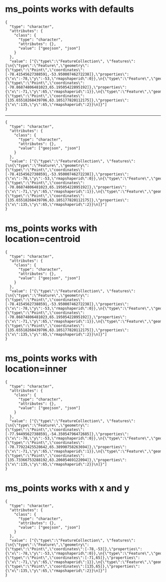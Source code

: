 # ms_points works with defaults

    {
      "type": "character",
      "attributes": {
        "class": {
          "type": "character",
          "attributes": {},
          "value": ["geojson", "json"]
        }
      },
      "value": ["{\"type\":\"FeatureCollection\", \"features\": [\n{\"type\":\"Feature\",\"geometry\":{\"type\":\"Point\",\"coordinates\":[-78.41545627388591,-53.95000746272238]},\"properties\":{\"x\":-78,\"y\":-53,\"rmapshaperid\":0}},\n{\"type\":\"Feature\",\"geometry\":{\"type\":\"Point\",\"coordinates\":[-70.86874806481023,65.19505422895192]},\"properties\":{\"x\":-71,\"y\":65,\"rmapshaperid\":1}},\n{\"type\":\"Feature\",\"geometry\":{\"type\":\"Point\",\"coordinates\":[135.65518268439706,63.105177820112175]},\"properties\":{\"x\":135,\"y\":65,\"rmapshaperid\":2}}\n]}"]
    }

---

    {
      "type": "character",
      "attributes": {
        "class": {
          "type": "character",
          "attributes": {},
          "value": ["geojson", "json"]
        }
      },
      "value": ["{\"type\":\"FeatureCollection\", \"features\": [\n{\"type\":\"Feature\",\"geometry\":{\"type\":\"Point\",\"coordinates\":[-78.41545627388591,-53.95000746272238]},\"properties\":{\"x\":-78,\"y\":-53,\"rmapshaperid\":0}},\n{\"type\":\"Feature\",\"geometry\":{\"type\":\"Point\",\"coordinates\":[-70.86874806481023,65.19505422895192]},\"properties\":{\"x\":-71,\"y\":65,\"rmapshaperid\":1}},\n{\"type\":\"Feature\",\"geometry\":{\"type\":\"Point\",\"coordinates\":[135.65518268439706,63.105177820112175]},\"properties\":{\"x\":135,\"y\":65,\"rmapshaperid\":2}}\n]}"]
    }

# ms_points works with location=centroid

    {
      "type": "character",
      "attributes": {
        "class": {
          "type": "character",
          "attributes": {},
          "value": ["geojson", "json"]
        }
      },
      "value": ["{\"type\":\"FeatureCollection\", \"features\": [\n{\"type\":\"Feature\",\"geometry\":{\"type\":\"Point\",\"coordinates\":[-78.41545627388591,-53.95000746272238]},\"properties\":{\"x\":-78,\"y\":-53,\"rmapshaperid\":0}},\n{\"type\":\"Feature\",\"geometry\":{\"type\":\"Point\",\"coordinates\":[-70.86874806481023,65.19505422895192]},\"properties\":{\"x\":-71,\"y\":65,\"rmapshaperid\":1}},\n{\"type\":\"Feature\",\"geometry\":{\"type\":\"Point\",\"coordinates\":[135.65518268439706,63.105177820112175]},\"properties\":{\"x\":135,\"y\":65,\"rmapshaperid\":2}}\n]}"]
    }

# ms_points works with location=inner

    {
      "type": "character",
      "attributes": {
        "class": {
          "type": "character",
          "attributes": {},
          "value": ["geojson", "json"]
        }
      },
      "value": ["{\"type\":\"FeatureCollection\", \"features\": [\n{\"type\":\"Feature\",\"geometry\":{\"type\":\"Point\",\"coordinates\":[-77.94495627388591,-54.35054796472685]},\"properties\":{\"x\":-78,\"y\":-53,\"rmapshaperid\":0}},\n{\"type\":\"Feature\",\"geometry\":{\"type\":\"Point\",\"coordinates\":[-70.77922425528642,65.38990758263694]},\"properties\":{\"x\":-71,\"y\":65,\"rmapshaperid\":1}},\n{\"type\":\"Feature\",\"geometry\":{\"type\":\"Point\",\"coordinates\":[135.73366753288192,63.20605469122094]},\"properties\":{\"x\":135,\"y\":65,\"rmapshaperid\":2}}\n]}"]
    }

# ms_points works with x and y

    {
      "type": "character",
      "attributes": {
        "class": {
          "type": "character",
          "attributes": {},
          "value": ["geojson", "json"]
        }
      },
      "value": ["{\"type\":\"FeatureCollection\", \"features\": [\n{\"type\":\"Feature\",\"geometry\":{\"type\":\"Point\",\"coordinates\":[-78,-53]},\"properties\":{\"x\":-78,\"y\":-53,\"rmapshaperid\":0}},\n{\"type\":\"Feature\",\"geometry\":{\"type\":\"Point\",\"coordinates\":[-71,65]},\"properties\":{\"x\":-71,\"y\":65,\"rmapshaperid\":1}},\n{\"type\":\"Feature\",\"geometry\":{\"type\":\"Point\",\"coordinates\":[135,65]},\"properties\":{\"x\":135,\"y\":65,\"rmapshaperid\":2}}\n]}"]
    }

